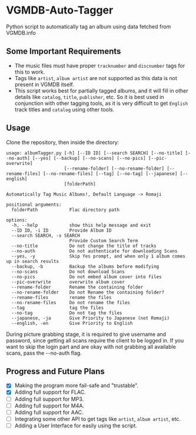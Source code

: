 #  VGMDB-Auto-Tagger
Python script to automatically tag an album using data fetched from VGMDB.info

## Some Important Requirements
* The music files must have proper `tracknumber` and `discnumber` tags for this to work.
* Tags like `artist`, `album artist` are not supported as this data is not present in VGMDB itself.
* This script works best for partially tagged albums, and it will fill in other details like `catalog`, `title`, `publisher`, etc. So it is best used in conjunction with other tagging tools, as it is very difficult to get `English` track titles and `catalog` using other tools.

## Usage
Clone the repository, then inside the directory:
```
usage: albumTagger.py [-h] [--ID ID] [--search SEARCH] [--no-title] [--no-auth] [--yes] [--backup] [--no-scans] [--no-pics] [--pic-overwrite]
                      [--rename-folder] [--no-rename-folder] [--rename-files] [--no-rename-files] [--tag] [--no-tag] [--japanese] [--english]
                      [folderPath]

Automatically Tag Music Albums!, Default Language -> Romaji

positional arguments:
  folderPath            Flac directory path

options:
  -h, --help            show this help message and exit
  --ID ID, -i ID        Provide Album ID
  --search SEARCH, -s SEARCH
                        Provide Custom Search Term
  --no-title            Do not change the title of tracks
  --no-auth             Do not authenticate for downloading Scans
  --yes, -y             Skip Yes prompt, and when only 1 album comes up in search results
  --backup, -b          Backup the albums before modifying
  --no-scans            Do not download Scans
  --no-pics             Do not embed album cover into files
  --pic-overwrite       overwrite album cover
  --rename-folder       Rename the containing folder
  --no-rename-folder    Do not Rename the containing folder?
  --rename-files        rename the files
  --no-rename-files     Do not rename the files
  --tag                 tag the files
  --no-tag              Do not tag the files
  --japanese, -ja       Give Priority to Japanese (not Romaji)
  --english, -en        Give Priority to English

```

During picture grabbing stage, it is required to give username and password, since getting all scans require the client to be logged in. If you want to skip the login part and are okay with not grabbing all available scans, pass the --no-auth flag.

## Progress and Future Plans
- [X] Making the program more fail-safe and "trustable".
- [X] Adding full support for FLAC.
- [ ] Adding full support for MP3.
- [ ] Adding full support for M4A.
- [ ] Adding full support for AAC.
- [ ] Integrating some other API to get tags like `artist`, `album artist`, etc.
- [ ] Adding a User Interface for easily using the script.
